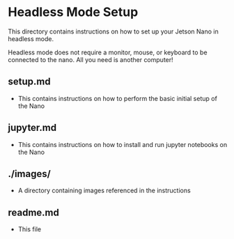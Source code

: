 <h1> Headless Mode Setup</h1>

This directory contains instructions on how to set up your Jetson Nano in headless mode.

Headless mode does not require a monitor, mouse, or keyboard to be connected to the nano. All you need is another computer!

<h2>setup.md</h2>

  * This contains instructions on how to perform the basic initial setup of the Nano

<h2>jupyter.md</h2>

  * This contains instructions on how to install and run jupyter notebooks on the Nano

<h2>./images/</h2>
  
  * A directory containing images referenced in the instructions

<h2>readme.md</h2>

  * This file

